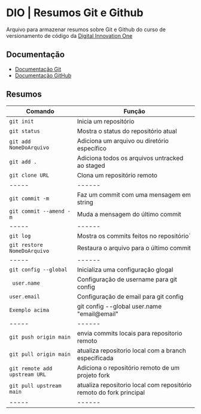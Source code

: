 # DIO | Resumos Git e Github

Arquivo para armazenar resumos sobre Git e Github do curso de versionamento de código da [Digital Innovation One](https://www.dio.me/)

## Documentação
- [Documentação Git](https://git-scm.com/doc)
- [Documentação GitHub](https://docs.github.com/pt)

## Resumos
| Comando | Função |
|-------|---------|
| `git init `| Inicia um repositório|
| `git status`| Mostra o status do repositório atual|
| `git add NomeDoArquivo`| Adiciona um arquivo ou diretório específico|
| `git add .` | Adiciona todos os arquivos untracked ao staged|
| `git clone URL` | Clona um repositório remoto|
|-----|------|
| `git commit -m` | Faz um commit com uma mensagem em string|
| `git commit --amend -m` | Muda a mensagem do último commit|
|-----|------|
| `git log` | Mostra os commits feitos no repositório`|
| `git restore NomeDoArquivo` | Restaura o arquivo para o último commit|
|-----|------|
| `git config --global` | Inicializa uma configuração glogal|
| ` user.name` | Configuração de username para git config|
| `user.email` | Configuração de email para git config|
| `Exemplo acima` | git config --global user.name "email@email"|
|-----|------|
| `git push origin main` | envia commits locais para repositorio remoto |
| `git pull origin main` | atualiza repositorio local com a branch especificada
| `git remote add upstream URL` | Adiciona o repositório remoto de um projeto fork
| `git pull upstream main` | atualiza repositorio local com repositório remoto do fork principal
|-----|------|
